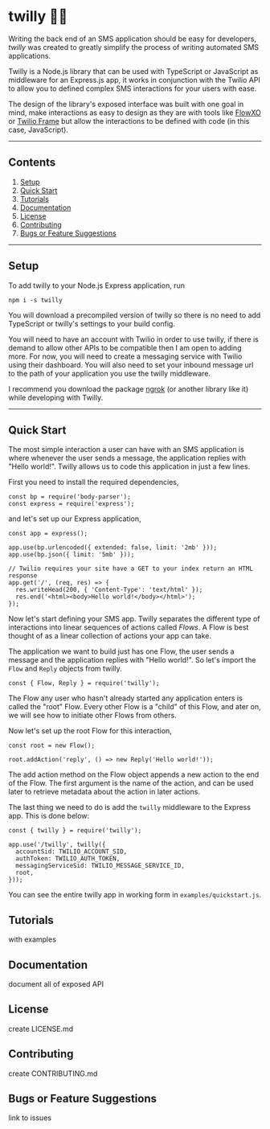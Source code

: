 # twilly 📱💬

Writing the back end of an SMS application should be easy for developers,
_twilly_ was created to greatly simplify the process of writing automated
SMS applications.

Twilly is a Node.js library that can be used with TypeScript or JavaScript
as middleware for an Express.js app, it works in conjunction with the Twilio API
to allow you to defined complex SMS interactions for your users with ease.

The design of the library's exposed interface was built with one goal in mind, make
interactions as easy to design as they are with tools like [FlowXO](https://flowxo.com/)
or [Twilio Frame](https://www.twilio.com/flex) but allow the interactions
to be defined with code (in this case, JavaScript).

---

## Contents

1. [Setup](#setup)
2. [Quick Start](#quick-start)
3. [Tutorials](#tutorials)
4. [Documentation](#documentation)
5. [License](#license)
6. [Contributing](#contributing)
7. [Bugs or Feature Suggestions](#bugs-or-feature-suggestions)

---

## Setup

To add twilly to your Node.js Express application, run

`npm i -s twilly`

You will download a precompiled version of twilly so there is no need to add
TypeScript or twilly's settings to your build config.

You will need to have an account with Twilio in order to use twilly, if
there is demand to allow other APIs to be compatible then I am open to adding more.
For now, you will need to create a messaging service with Twilio using their dashboard.
You will also need to set your inbound message url to the path of your application
you use the twilly middleware.

I recommend you download the package [ngrok](https://www.npmjs.com/package/ngrok)
(or another library like it) while developing with Twilly.

---

## Quick Start

The most simple interaction a user can have with an SMS application is where whenever
the user sends a message, the application replies with "Hello world!". Twilly allows
us to code this application in just a few lines.

First you need to install the required dependencies,

```
const bp = require('body-parser');
const express = require('express');
```

and let's set up our Express application,

```
const app = express();

app.use(bp.urlencoded({ extended: false, limit: '2mb' }));
app.use(bp.json({ limit: '5mb' }));

// Twilio requires your site have a GET to your index return an HTML response
app.get('/', (req, res) => {
  res.writeHead(200, { 'Content-Type': 'text/html' });
  res.end('<html><body>Hello world!</body></html>');
});
```

Now let's start defining your SMS app. Twilly separates the different type of
interactions into linear sequences of actions called _Flows_. A Flow is best
thought of as a linear collection of actions your app can take.

The application we want to build just has one Flow, the user sends a message
and the application replies with "Hello world!". So let's import the `Flow`
and `Reply` objects from twilly.

```
const { Flow, Reply } = require('twilly');
```

The Flow any user who hasn't already started any application enters is called
the "root" Flow. Every other Flow is a "child" of this Flow, and ater on,
we will see how to initiate other Flows from others.

Now let's set up the root Flow for this interaction,

```
const root = new Flow();

root.addAction('reply', () => new Reply('Hello world!'));
```

The add action method on the Flow object appends a new action
to the end of the Flow. The first argument is the name of the action,
and can be used later to retrieve metadata about the action in later
actions.

The last thing we need to do is add the `twilly` middleware to the
Express app. This is done below:

```
const { twilly } = require('twilly');

app.use('/twilly', twilly({
  accountSid: TWILIO_ACCOUNT_SID,
  authToken: TWILIO_AUTH_TOKEN,
  messagingServiceSid: TWILIO_MESSAGE_SERVICE_ID,
  root,
}));
```

You can see the entire twilly app in working form in `examples/quickstart.js`.

## Tutorials

with examples

## Documentation

document all of exposed API

## License

create LICENSE.md

## Contributing

create CONTRIBUTING.md

## Bugs or Feature Suggestions

link to issues
